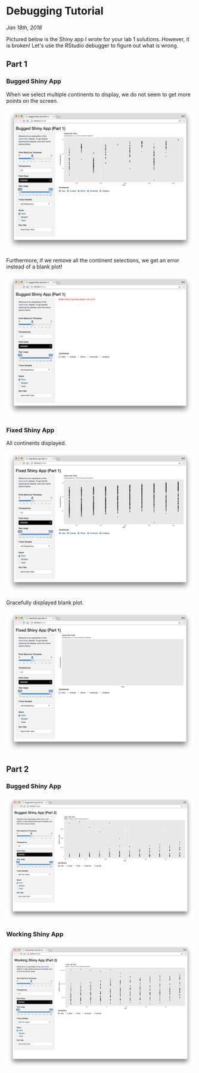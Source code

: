 # Debugging Tutorial

_Jan 18th, 2018_

Pictured below is the Shiny app I wrote for your lab 1 solutions. However, it is broken! Let's use the RStudio debugger to figure out what is wrong.

## Part 1

### Bugged Shiny App

When we select multiple continents to display, we do not seem to get more points on the screen.

![Bugged Shiny App](screenshots/1_bug.png)

Furthermore, if we remove all the continent selections, we get an error instead of a blank plot!

![Bugged Shiny App - Second Error](screenshots/1_bug_2.png)

### Fixed Shiny App

All continents displayed.

![Working Shiny App](screenshots/1_fix.png)

Gracefully displayed blank plot.

![Working Shiny App](screenshots/1_fix_2.png)

## Part 2

### Bugged Shiny App 

![Bugged Shiny App - Part 2](screenshots/2_bug.png)

### Working Shiny App

![Working Shiny App - Part 2](screenshots/2_fix.png)
